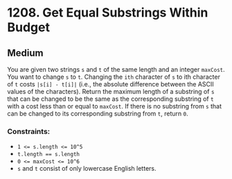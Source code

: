 # 1208. Get Equal Substrings Within Budget

## Medium

You are given two strings `s` and `t` of the same length and an integer `maxCost`. You want to change `s` to `t`.
Changing the `ith` character of `s` to ith character of `t` costs `|s[i] - t[i]|` (i.e., the absolute difference between
the ASCII values of the characters). Return the maximum length of a substring of `s` that can be changed to be the same
as the corresponding substring of `t` with a cost less than or equal to `maxCost`. If there is no substring from `s`
that can be changed to its corresponding substring from `t`, return `0`.

### Constraints:

- `1 <= s.length <= 10^5`
- `t.length == s.length`
- `0 <= maxCost <= 10^6`
- `s` and `t` consist of only lowercase English letters.
